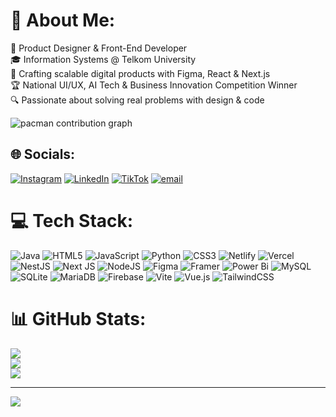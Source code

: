 # 💫 About Me:
🎯 Product Designer & Front-End Developer<br>🎓 Information Systems @ Telkom University<br>🚀 Crafting scalable digital products with Figma, React & Next.js<br>🏆 National UI/UX, AI Tech & Business Innovation Competition Winner<br>🔍 Passionate about solving real problems with design & code

<picture>
  <source media="(prefers-color-scheme: dark)" srcset="https://raw.githubusercontent.com/christianbryans/christianbryans/output/pacman-contribution-graph-dark.svg">
  <source media="(prefers-color-scheme: light)" srcset="https://raw.githubusercontent.com/christianbryans/christianbryans/output/pacman-contribution-graph.svg">
  <img alt="pacman contribution graph" src="https://raw.githubusercontent.com/christianbryans/christianbryans/output/pacman-contribution-graph.svg">
</picture>

###

## 🌐 Socials:
[![Instagram](https://img.shields.io/badge/Instagram-%23E4405F.svg?logo=Instagram&logoColor=white)](https://instagram.com/bryn25_) [![LinkedIn](https://img.shields.io/badge/LinkedIn-%230077B5.svg?logo=linkedin&logoColor=white)](https://linkedin.com/in/christianbryans) [![TikTok](https://img.shields.io/badge/TikTok-%23000000.svg?logo=TikTok&logoColor=white)](https://tiktok.com/@bryansbruh) [![email](https://img.shields.io/badge/Email-D14836?logo=gmail&logoColor=white)](mailto:christianbryan263@gmail.com) 

# 💻 Tech Stack:
![Java](https://img.shields.io/badge/java-%23ED8B00.svg?style=for-the-badge&logo=openjdk&logoColor=white) ![HTML5](https://img.shields.io/badge/html5-%23E34F26.svg?style=for-the-badge&logo=html5&logoColor=white) ![JavaScript](https://img.shields.io/badge/javascript-%23323330.svg?style=for-the-badge&logo=javascript&logoColor=%23F7DF1E) ![Python](https://img.shields.io/badge/python-3670A0?style=for-the-badge&logo=python&logoColor=ffdd54) ![CSS3](https://img.shields.io/badge/css3-%231572B6.svg?style=for-the-badge&logo=css3&logoColor=white) ![Netlify](https://img.shields.io/badge/netlify-%23000000.svg?style=for-the-badge&logo=netlify&logoColor=#00C7B7) ![Vercel](https://img.shields.io/badge/vercel-%23000000.svg?style=for-the-badge&logo=vercel&logoColor=white) ![NestJS](https://img.shields.io/badge/nestjs-%23E0234E.svg?style=for-the-badge&logo=nestjs&logoColor=white) ![Next JS](https://img.shields.io/badge/Next-black?style=for-the-badge&logo=next.js&logoColor=white) ![NodeJS](https://img.shields.io/badge/node.js-6DA55F?style=for-the-badge&logo=node.js&logoColor=white) ![Figma](https://img.shields.io/badge/figma-%23F24E1E.svg?style=for-the-badge&logo=figma&logoColor=white) ![Framer](https://img.shields.io/badge/Framer-black?style=for-the-badge&logo=framer&logoColor=blue) ![Power Bi](https://img.shields.io/badge/power_bi-F2C811?style=for-the-badge&logo=powerbi&logoColor=black) ![MySQL](https://img.shields.io/badge/mysql-4479A1.svg?style=for-the-badge&logo=mysql&logoColor=white) ![SQLite](https://img.shields.io/badge/sqlite-%2307405e.svg?style=for-the-badge&logo=sqlite&logoColor=white) ![MariaDB](https://img.shields.io/badge/MariaDB-003545?style=for-the-badge&logo=mariadb&logoColor=white) ![Firebase](https://img.shields.io/badge/firebase-a08021?style=for-the-badge&logo=firebase&logoColor=ffcd34) ![Vite](https://img.shields.io/badge/vite-%23646CFF.svg?style=for-the-badge&logo=vite&logoColor=white) ![Vue.js](https://img.shields.io/badge/vue.js-%2335495e.svg?style=for-the-badge&logo=vuedotjs&logoColor=%234FC08D) ![TailwindCSS](https://img.shields.io/badge/tailwindcss-%2338B2AC.svg?style=for-the-badge&logo=tailwind-css&logoColor=white)
# 📊 GitHub Stats:
![](https://github-readme-stats.vercel.app/api?username=christianbryans&theme=highcontrast&hide_border=false&include_all_commits=false&count_private=false)<br/>
![](https://nirzak-streak-stats.vercel.app/?user=christianbryans&theme=highcontrast&hide_border=false)<br/>
![](https://github-readme-stats.vercel.app/api/top-langs/?username=christianbryans&theme=highcontrast&hide_border=false&include_all_commits=false&count_private=false&layout=compact)

---
[![](https://visitcount.itsvg.in/api?id=christianbryans&icon=2&color=13)](https://visitcount.itsvg.in)

<!-- Proudly created with GPRM ( https://gprm.itsvg.in ) -->
